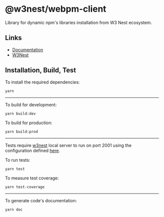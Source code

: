 # @w3nest/webpm-client

Library for dynamic npm's libraries installation from W3 Nest ecosystem.

## Links 

* <a href='https://w3nest.org/apps/@webpm-client/doc/0.1.12' target='_blank'>Documentation</a>
* <a href='https://w3nest.org' target='_blank'>W3Nest</a>

## Installation, Build, Test

To install the required dependencies:

```shell
yarn
```

---

To build for development:

```shell
yarn build:dev
```

To build for production:

```shell
yarn build:prod
```

---

Tests require [w3nest](https://w3nest.org) local server to run on port 2001 using the configuration defined [here](https://github.com/youwol/integration-tests-conf).

To run tests:

```shell
yarn test
```

To measure test coverage:

```shell
yarn test-coverage
```

---

To generate code's documentation:

```shell
yarn doc
```
